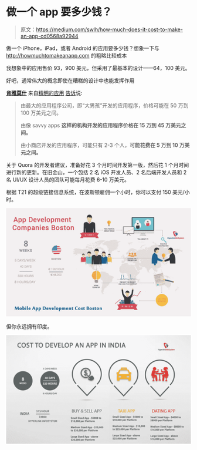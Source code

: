 # 做一个 app 要多少钱？

> 原文：<https://medium.com/swlh/how-much-does-it-cost-to-make-an-app-cd0568a92944>

做一个 iPhone，iPad，或者 Android 的应用要多少钱？想象一下与 http://howmuchtomakeanapp.com 的粗略比较成本

我想象中的应用售价 93，900 美元，但采用了最基本的设计——64，100 美元。

好吧，通常伟大的概念即使在糟糕的设计中也能发挥作用

[**肯雅莫什**](https://medium.com/u/f924d74486b7?source=post_page-----cd0568a92944--------------------------------) 来自[精明的应用](https://medium.com/u/e23c2c9e9ade?source=post_page-----cd0568a92944--------------------------------) [告诉](http://savvyapps.com/blog/how-much-does-app-cost-massive-review-pricing-budget-considerations)说:

> 由最大的应用程序公司，即“大男孩”开发的应用程序，价格可能在 50 万到 100 万美元之间。
> 
> 由像 savvy apps **这样的机构开发的应用程序价格在 15 万到 45 万美元之间。**
> 
> 由小商店开发的应用程序，可能只有 2-3 个人，**可能花费在 5 万到 10 万美元之间。**

关于 Quora 的开发者建议，准备好花 3 个月时间开发第一版，然后花 1 个月时间进行新的更新。在旧金山，一个包括 2 名 iOS 开发人员、2 名后端开发人员和 2 名 UI/UX 设计人员的团队可能每月花费 6-10 万美元。

根据 T21 的超级链接信息系统，在波斯顿雇佣一个小时，你可以支付 150 美元/小时。

![](img/4cf25a0770055a2cff2a8bfa322becb6.png)

但你永远拥有印度。

![](img/498b11f4481e995da902b030d383bb85.png)